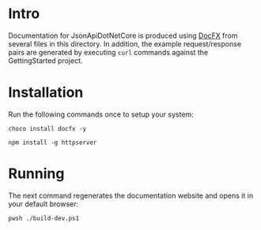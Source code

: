 # Intro
Documentation for JsonApiDotNetCore is produced using [DocFX](https://dotnet.github.io/docfx/) from several files in this directory.
In addition, the example request/response pairs are generated by executing `curl` commands against the GettingStarted project.

# Installation
Run the following commands once to setup your system:

```
choco install docfx -y
```

```
npm install -g httpserver
```

# Running
The next command regenerates the documentation website and opens it in your default browser:

```
pwsh ./build-dev.ps1
```
